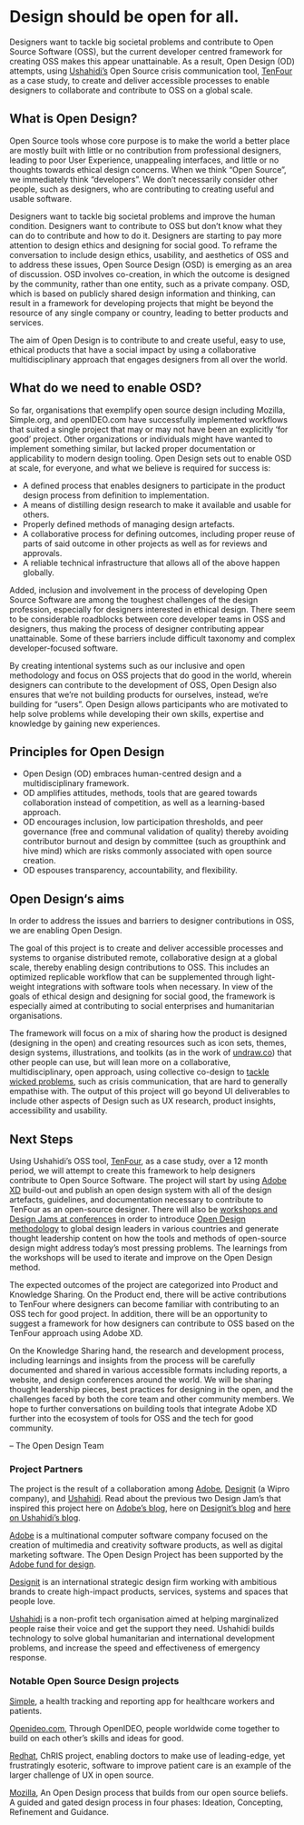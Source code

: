 # Design should be open for all.

Designers want to tackle big societal problems and contribute to Open Source Software (OSS), but the current developer centred framework for creating OSS makes this appear unattainable. As a result, Open Design (OD) attempts, using [Ushahidi’s](https://www.ushahidi.com/) Open Source crisis communication tool, [TenFour](https://www.tenfour.org/) as a case study, to create and deliver accessible processes to enable designers to collaborate and contribute to OSS on a global scale.

## What is Open Design?

Open Source tools whose core purpose is to make the world a better place are mostly built with little or no contribution from professional designers, leading to poor User Experience, unappealing interfaces, and little or no thoughts towards ethical design concerns. When we think “Open Source”, we immediately think “developers”. We don’t necessarily consider other people, such as designers, who are contributing to creating useful and usable software.

Designers want to tackle big societal problems and improve the human condition. Designers want to contribute to OSS but don’t know what they can do to contribute and how to do it. Designers are starting to pay more attention to design ethics and designing for social good. To reframe the conversation to include design ethics, usability, and aesthetics of OSS and to address these issues, Open Source Design (OSD) is emerging as an area of discussion. OSD involves co-creation, in which the outcome is designed by the community, rather than one entity, such as a private company. OSD, which is based on publicly shared design information and thinking, can result in a framework for developing projects that might be beyond the resource of any single company or country, leading to better products and services.

The aim of Open Design is to contribute to and create useful, easy to use, ethical products that have a social impact by using a collaborative multidisciplinary approach that engages designers from all over the world. 


## What do we need to enable OSD?

So far, organisations that exemplify open source design including Mozilla, Simple.org, and openIDEO.com have successfully implemented workflows that suited a single project that may or may not have been an explicitly ‘for good’ project. Other organizations or individuals might have wanted to implement something similar, but lacked proper documentation or applicability to modern design tooling. Open Design sets out to enable OSD at scale, for everyone, and what we believe is required for success is:

* A defined process that enables designers to participate in the product design process from definition to implementation.
* A means of distilling design research to make it available and usable for others.
* Properly defined methods of managing design artefacts.
* A collaborative process for defining outcomes, including proper reuse of parts of said outcome in other projects as well as for reviews and approvals.
* A reliable technical infrastructure that allows all of the above happen globally.

Added, inclusion and involvement in the process of developing Open Source Software are among the toughest challenges of the design profession, especially for designers interested in ethical design. There seem to be considerable roadblocks between core developer teams in OSS and designers, thus making the process of designer contributing appear unattainable. Some of these barriers include difficult taxonomy and complex developer-focused software.

By creating intentional systems such as our inclusive and open methodology and focus on OSS projects that do good in the world, wherein designers can contribute to the development of OSS, Open Design also ensures that we’re not building products for ourselves, instead, we’re building for “users”. Open Design allows participants who are motivated to help solve problems while developing their own skills, expertise and knowledge by gaining new experiences. 

## Principles for Open Design

* Open Design (OD) embraces human-centred design and a multidisciplinary framework.
* OD amplifies attitudes, methods, tools that are geared towards collaboration instead of competition, as well as a learning-based approach.
* OD encourages inclusion, low participation thresholds, and peer governance (free and communal validation of quality) thereby avoiding contributor burnout and design by committee (such as groupthink and hive mind) which are risks commonly associated with open source creation.
* OD espouses transparency, accountability, and flexibility.


## Open Design‘s aims

In order to address the issues and barriers to designer contributions in OSS, we are enabling Open Design. 

The goal of this project is to create and deliver accessible processes and systems to organise distributed remote, collaborative design at a global scale, thereby enabling design contributions to OSS. This includes an optimized replicable workflow that can be supplemented through light-weight integrations with software tools when necessary.  In view of the goals of ethical design and designing for social good, the framework is especially aimed at contributing to social enterprises and humanitarian organisations.

The framework will focus on a mix of sharing how the product is designed (designing in the open) and creating resources such as icon sets, themes, design systems, illustrations, and toolkits (as in the work of [undraw.co](https://undraw.co/)) that other people can use, but will lean more on a collaborative, multidisciplinary, open approach, using collective co-design to [tackle wicked problems](https://theblog.adobe.com/why-i-dont-believe-in-empathic-design-don-norman/), such as crisis communication, that are hard to generally empathise with. The output of this project will go beyond UI deliverables to include other aspects of Design such as UX research, product insights, accessibility and usability.

## Next Steps

Using Ushahidi’s OSS tool, [TenFour](https://www.tenfour.org/), as a case study, over a 12 month period, we will attempt to create this framework to help designers contribute to Open Source Software. The project will start by using [Adobe XD](https://www.adobe.com/uk/products/xd.html) build-out and publish an open design system with all of the design artefacts, guidelines, and documentation necessary to contribute to TenFour as an open-source designer. There will also be [workshops and Design Jams at conferences](https://medium.com/tenfour/ushahidi-hosts-tenfour-design-jam-with-designit-adobe-at-interaction-week-19-967a9a0cce97) in order to introduce [Open Design methodology](https://github.com/ushahidi/opendesign/blob/master/Methodology.md) to global design leaders in various countries and generate thought leadership content on how the tools and methods of open-source design might address today’s most pressing problems. The learnings from the workshops will be used to iterate and improve on the Open Design method.

The expected outcomes of the project are categorized into Product and Knowledge Sharing. On the Product end, there will be active contributions to TenFour where designers can become familiar with contributing to an OSS tech for good project. In addition, there will be an opportunity to suggest a framework for how designers can contribute to OSS based on the TenFour approach using Adobe XD.

On the Knowledge Sharing hand, the research and development process, including learnings and insights from the process will be carefully documented and shared in various accessible formats including reports, a website, and design conferences around the world. We will be sharing thought leadership pieces, best practices for designing in the open, and the challenges faced by both the core team and other community members. We hope to further conversations on building tools that integrate Adobe XD further into the ecosystem of tools for OSS and the tech for good community.

– The Open Design Team


### Project Partners

The project is the result of a collaboration among [Adobe](https://theblog.adobe.com/ushahidi-works-with-designit-and-adobe-to-give-people-a-voice/), [Designit](https://medium.designit.com/designing-for-emergencies-be899148e806) (a Wipro company), and [Ushahidi](https://medium.com/tenfour/ushahidi-hosts-tenfour-design-jam-with-designit-adobe-at-interaction-week-19-967a9a0cce97). Read about the previous two Design Jam’s that inspired this project here on [Adobe’s blog](https://theblog.adobe.com/ushahidi-works-with-designit-and-adobe-to-give-people-a-voice/), here on [Designit’s blog](https://medium.designit.com/designing-for-emergencies-be899148e806) and [here on Ushahidi’s blog](https://medium.com/tenfour/ushahidi-hosts-tenfour-design-jam-with-designit-adobe-at-interaction-week-19-967a9a0cce97).

[Adobe](https://www.adobe.com/) is a multinational computer software company focused on the creation of multimedia and creativity software products, as well as digital marketing software. The Open Design Project has been supported by the [Adobe fund for design](https://www.adobe.com/products/xd/adobe-fund.html).

[Designit](http://www.designit.com/) is an international strategic design firm working with ambitious brands to create high-impact products, services, systems and spaces that people love.

[Ushahidi](http://www.ushahidi.com/) is a non-profit tech organisation aimed at helping marginalized people raise their voice and get the support they need. Ushahidi builds technology to solve global humanitarian and international development problems, and increase the speed and effectiveness of emergency response.

### Notable Open Source Design projects

[Simple](https://medium.com/@dburka/open-source-identity-design-for-simple-4025c6d48acc), a health tracking and reporting app for healthcare workers and patients.

[Openideo.com](https://www.openideo.com/), Through OpenIDEO, people worldwide come together to build on each other’s skills and ideas for good.

[Redhat](https://www.redhat.com/en/blog/designing-better-user-experience-open-source-software?source=bloglisting&f%5B0%5D=post_tags%3AProduct+design), ChRIS project, enabling doctors to make use of leading-edge, yet frustratingly esoteric, software to improve patient care is an example of the larger challenge of UX in open source.

[Mozilla](https://blog.mozilla.org/opendesign/), An Open Design process that builds from our open source beliefs. A guided and gated design process in four phases: Ideation, Concepting, Refinement and Guidance.
